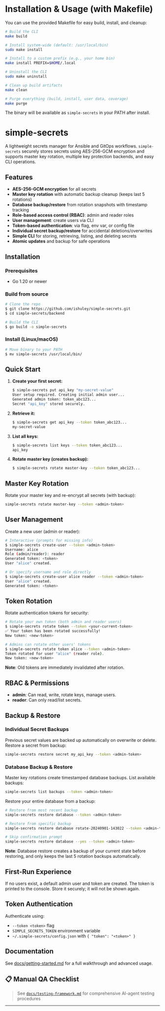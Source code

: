 # Installation & Usage (with Makefile)

You can use the provided Makefile for easy build, install, and cleanup:

```sh
# Build the CLI
make build

# Install system-wide (default: /usr/local/bin)
sudo make install

# Install to a custom prefix (e.g., your home bin)
make install PREFIX=$HOME/.local

# Uninstall the CLI
sudo make uninstall

# Clean up build artifacts
make clean

# Purge everything (build, install, user data, coverage)
make purge
```

The binary will be available as `simple-secrets` in your PATH after install.

# simple-secrets

A lightweight secrets manager for Ansible and GitOps workflows. `simple-secrets` securely stores secrets using AES-256-GCM encryption and supports master key rotation, multiple key protection backends, and easy CLI operations.

## Features

- **AES-256-GCM encryption** for all secrets
- **Master key rotation** with automatic backup cleanup (keeps last 5 rotations)
- **Database backup/restore** from rotation snapshots with timestamp tracking
- **Role-based access control (RBAC)**: admin and reader roles
- **User management**: create users via CLI
- **Token-based authentication**: via flag, env var, or config file
- **Individual secret backup/restore** for accidental deletions/overwrites
- **Simple CLI** for storing, retrieving, listing, and deleting secrets
- **Atomic updates** and backup for safe operations

## Installation

### Prerequisites

- Go 1.20 or newer

### Build from source

```sh
# Clone the repo
$ git clone https://github.com/ishuley/simple-secrets.git
$ cd simple-secrets/backend

# Build the CLI
$ go build -o simple-secrets
```

### Install (Linux/macOS)

```sh
# Move binary to your PATH
$ mv simple-secrets /usr/local/bin/
```


## Quick Start

1. **Create your first secret:**
   ```sh
   $ simple-secrets put api_key "my-secret-value"
   User setup required. Creating initial admin user...
   Generated admin token: token_abc123...
   Secret "api_key" stored securely.
   ```

2. **Retrieve it:**
   ```sh
   $ simple-secrets get api_key --token token_abc123...
   my-secret-value
   ```

3. **List all keys:**
   ```sh
   $ simple-secrets list keys --token token_abc123...
   api_key
   ```

4. **Rotate master key (creates backup):**
   ```sh
   $ simple-secrets rotate master-key --token token_abc123...
   ```


## Master Key Rotation

Rotate your master key and re-encrypt all secrets (with backup):

```sh
simple-secrets rotate master-key --token <admin-token>
```

## User Management

Create a new user (admin or reader):

```sh
# Interactive (prompts for missing info)
$ simple-secrets create-user --token <admin-token>
Username: alice
Role (admin/reader): reader
Generated token: <token>
User "alice" created.

# Or specify username and role directly
$ simple-secrets create-user alice reader --token <admin-token>
User "alice" created.
Generated token: <token>
```

## Token Rotation

Rotate authentication tokens for security:

```sh
# Rotate your own token (both admin and reader users)
$ simple-secrets rotate token --token <your-current-token>
✅ Your token has been rotated successfully!
New token: <new-token>

# Admins can rotate other users' tokens
$ simple-secrets rotate token alice --token <admin-token>
Token rotated for user "alice" (reader role).
New token: <new-token>
```

**Note**: Old tokens are immediately invalidated after rotation.

## RBAC & Permissions

- **admin**: Can read, write, rotate keys, manage users.
- **reader**: Can only read/list secrets.

## Backup & Restore

### Individual Secret Backups

Previous secret values are backed up automatically on overwrite or delete. Restore a secret from backup:

```sh
simple-secrets restore secret my_api_key --token <admin-token>
```

### Database Backup & Restore

Master key rotations create timestamped database backups. List available backups:

```sh
simple-secrets list backups --token <admin-token>
```

Restore your entire database from a backup:

```sh
# Restore from most recent backup
simple-secrets restore database --token <admin-token>

# Restore from specific backup
simple-secrets restore database rotate-20240901-143022 --token <admin-token>

# Skip confirmation prompt
simple-secrets restore database --yes --token <admin-token>
```

**Note**: Database restore creates a backup of your current state before restoring, and only keeps the last 5 rotation backups automatically.


## First-Run Experience

If no users exist, a default admin user and token are created. The token is printed to the console. Store it securely; it will not be shown again.

## Token Authentication

Authenticate using:

- `--token <token>` flag
- `SIMPLE_SECRETS_TOKEN` environment variable
- `~/.simple-secrets/config.json` with `{ "token": "<token>" }`

## Documentation

See [docs/getting-started.md](docs/getting-started.md) for a full walkthrough and advanced usage.

## 📋 Manual QA Checklist

> See [`docs/testing-framework.md`](docs/testing-framework.md) for comprehensive AI-agent testing procedures

---
